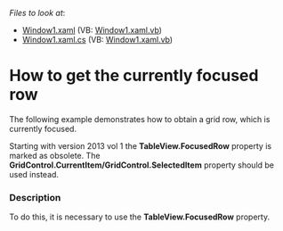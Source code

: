 <!-- default file list -->
*Files to look at*:

* [Window1.xaml](./CS/Window1.xaml) (VB: [Window1.xaml.vb](./VB/Window1.xaml.vb))
* [Window1.xaml.cs](./CS/Window1.xaml.cs) (VB: [Window1.xaml.vb](./VB/Window1.xaml.vb))
<!-- default file list end -->
# How to get the currently focused row


<p>The following example demonstrates how to obtain a grid row, which is currently focused.</p><p>Starting with version 2013 vol 1 the <strong>TableView</strong><strong>.</strong><strong>FocusedRow</strong> property is marked as obsolete. The <strong>GridControl.</strong><strong>CurrentItem/GridControl.SelectedItem</strong> property should be used instead.</p><p></p>


<h3>Description</h3>

<p>To do this, it is necessary to use the <strong>TableView.FocusedRow</strong> property.</p>

<br/>


